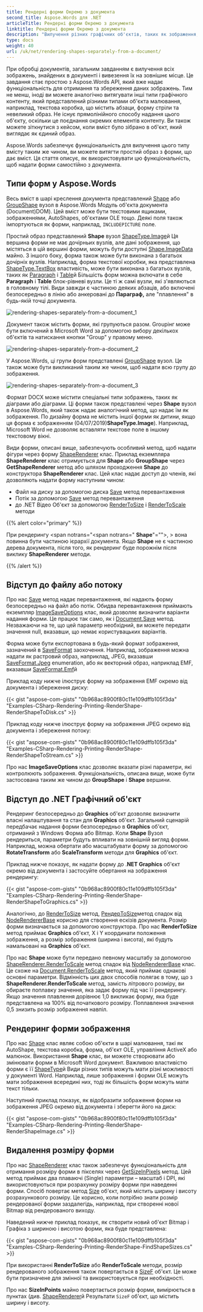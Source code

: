 ```yaml
---
title: Рендерні форми Окремо з документа
second_title: Aspose.Words для .NET
articleTitle: Рендерні форми Окремо з документа
linktitle: Рендерні форми Окремо з документа
description: "Вилучення різних графічних об'єктів, таких як зображення, текстова коробка, що містить абзаци, або стрілкові форми, при обробці документа і експорт їх на зовнішнє місце за допомогою C#й"
type: docs
weight: 40
url: /uk/net/rendering-shapes-separately-from-a-document/
---
```


При обробці документів, загальним завданням є вилучення всіх зображень, знайдених в документі і вивезення їх на зовнішнє місце. Це завдання стає простою з Aspose.Words API, який вже надає функціональність для отримання та збереження даних зображень. Тим не менш, іноді ви можете аналогічно витягувати інші типи графічного контенту, який представлений різними типами об'єкта малювання, наприклад, текстова коробка, що містить абзаци, форму стріли та невеликий образ. Не існує прямолінійного способу надання цього об'єкту, оскільки це поєднання окремих елементів контенту. Ви також можете зіткнутися з кейсом, коли вміст було зібрано в об'єкт, який виглядає як єдиний образ.

Aspose.Words забезпечує функціональність для вилучення цього типу вмісту таким же чином, ви можете витягти простий образ з форми, що дає вміст. Ця стаття описує, як використовувати цю функціональність, щоб надати форми самостійно з документа.

## Типи форм у Aspose.Words

Весь вміст в шарі креслення документа представлений [Shape](https://reference.aspose.com/words/net/aspose.words.drawing/shape/) або [GroupShape](https://reference.aspose.com/words/net/aspose.words.drawing/groupshape/) вузол в Aspose.Words Модуль об'єкта документа (Document)DOM). Цей вміст може бути текстовими ящиками, зображеннями, AutoShapes, об'єктами OLE тощо. Деякі поля також імпортуються як форми, наприклад, `INCLUDEPICTURE` поле.

Простий образ представлений **Shape** вузол [ShapeType.Image](https://reference.aspose.com/words/net/aspose.words.drawing/shapetype/)й Ця вершина форми не має дочірньих вузлів, але дані зображення, що містяться в цій вершині форми, можуть бути доступні [Shape.ImageData](https://reference.aspose.com/words/net/aspose.words.drawing/shape/imagedata/) майно. З іншого боку, форма також може бути виконана з багатьох дочірніх вузлів. Наприклад, форма текстової коробки, яка представлена [ShapeType.TextBox](https://reference.aspose.com/words/net/aspose.words.drawing/shapetype/) властивість, може бути виконана з багатьох вузлів, таких як [Paragraph](https://reference.aspose.com/words/net/aspose.words/paragraph/) і [Table](https://reference.aspose.com/words/net/aspose.words.tables/table/)й Більшість форм можна включати в себе **Paragraph** і **Table** блок-рівневі вузли. Це ті ж самі вузли, які з'являються в головному тілі. Види завжди є частиною деяких абзаців, або включені безпосередньо в лінію або анкеровані до **Параграф,** але "плавлення" в будь-якій точці документа.

![rendering-shapes-separately-from-a-document_1](/words/net/rendering-shapes-separately-from-a-document/rendering-shapes-separately-from-a-document-1.png)

Документ також містить форми, які групуються разом. Groupінг може бути включений в Microsoft Word за допомогою вибору декількох об'єктів та натискання кнопки "Group" у правому меню.

![rendering-shapes-separately-from-a-document_2](/words/net/rendering-shapes-separately-from-a-document/rendering-shapes-separately-from-a-document-2.png)

У Aspose.Words, ці групи форм представлені [GroupShape](https://reference.aspose.com/words/net/aspose.words.drawing/groupshape/) вузол. Це також може бути викликаний таким же чином, щоб надати всю групу до зображення.

![rendering-shapes-separately-from-a-document_3](/words/net/rendering-shapes-separately-from-a-document/rendering-shapes-separately-from-a-document-3.png)

Формат DOCX може містити спеціальні типи зображень, таких як діаграми або діаграми. Ці форми також представлені через **Shape** вузол в Aspose.Words, який також надає аналогічний метод, що надає їм як зображення. По дизайну форма не містить іншої форми як дитини, якщо ця форма є зображенням (04/07/2019)**ShapeType.Image**). Наприклад, Microsoft Word не дозволяє вставляти текстове поле в іншому текстовому вікні.

Види форми, описані вище, забезпечують особливий метод, щоб надати фігури через форму [ShapeRenderer](https://reference.aspose.com/words/net/aspose.words.rendering/shaperenderer/) клас. Приклад екземпляра **ShapeRenderer** клас отримується для **Shape** або **GroupShape** через **GetShapeRenderer** метод або шляхом проходження **Shape** до конструктора **ShapeRenderer** клас. Цей клас надає доступ до членів, які дозволяють надати форму наступним чином:

- Файл на диску за допомогою диска [Save](https://reference.aspose.com/words/net/aspose.words.rendering/noderendererbase/save/) метод перевантаження
- Потік за допомогою [Save](https://reference.aspose.com/words/net/aspose.words.rendering/noderendererbase/save/) метод перевантаження
- до .NET Відео Об'єкт за допомогою [RenderToSize](https://reference.aspose.com/words/net/aspose.words.rendering/noderendererbase/rendertosize/) і [RenderToScale](https://reference.aspose.com/words/net/aspose.words.rendering/noderendererbase/rendertoscale/) методи

{{% alert color="primary" %}}

При рендерингу <span notrans="<span notrans=" **Shape**"=""></span>, > вона повинна бути частиною ієрархії документа. Якщо **Shape** не є частиною дерева документа, після того, як рендеринг буде порожнім після виклику **ShapeRenderer** методи.

{{% /alert %}}

## Відступ до файлу або потоку

Про нас [Save](https://reference.aspose.com/words/net/aspose.words.rendering/noderendererbase/save/) метод надає перевантаження, які надають форму безпосередньо на файл або потік. Обидва перевантаження приймають екземпляр [ImageSaveOptions](https://reference.aspose.com/words/net/aspose.words.saving/imagesaveoptions/) клас, який дозволяє визначити варіанти надання форми. Це працює так само, як і [Document.Save](https://reference.aspose.com/words/net/aspose.words/document/save/#save) метод. Незважаючи на те, що цей параметр необхідний, ви можете передати значення null, вказавши, що немає користувацьких варіантів.

Форма може бути експортована в будь-який формат зображення, зазначений в [SaveFormat](https://reference.aspose.com/words/net/aspose.words/saveformat/) заохочення. Наприклад, зображення можна надати як растровий образ, наприклад, JPEG, вказавши [SaveFormat.Jpeg](https://reference.aspose.com/words/net/aspose.words/saveformat/) enumeration, або як векторний образ, наприклад EMF, вказавши [SaveFormat.Emf](https://reference.aspose.com/words/net/aspose.words/saveformat/)й

Приклад коду нижче ілюструє форму на зображення EMF окремо від документа і збереження диску:

{{< gist "aspose-com-gists" "0b968ac8900f80c11e109dffb105f3da" "Examples-CSharp-Rendering-Printing-RenderShape-RenderShapeToDisk.cs" >}}

Приклад коду нижче ілюструє форму на зображення JPEG окремо від документа і збереження потоку:

{{< gist "aspose-com-gists" "0b968ac8900f80c11e109dffb105f3da" "Examples-CSharp-Rendering-Printing-RenderShape-RenderShapeToStream.cs" >}}

Про нас **ImageSaveOptions** клас дозволяє вказати різні параметри, які контролюють зображення. Функціональність, описана вище, може бути застосована таким же чином до **GroupShape** і **Shape** вершини.

## Відступ до .NET Графічний об'єкт

Рендеринг безпосередньо до **Graphics** об'єкт дозволяє визначити власні налаштування та стан для **Graphics** об'єкт. Загальний сценарій передбачає надання форми безпосередньо в **Graphics** об'єкт, отриманий з Windows Форма або Bitmap. Коли **Shape** Вузол рендериться, параметри будуть впливати на зовнішній вигляд форми. Наприклад, можна обертати або масштабувати форму за допомогою **RotateTransform** або **ScaleTransform** методи для **Graphics** об'єкт.

Приклад нижче показує, як надати форму до .**NET Graphics** об'єкт окремо від документа і застосуйте обертання на зображення рендерингу:

{{< gist "aspose-com-gists" "0b968ac8900f80c11e109dffb105f3da" "Examples-CSharp-Rendering-Printing-RenderShape-RenderShapeToGraphics.cs" >}}

Аналогічно, до [RenderToSize](https://reference.aspose.com/words/net/aspose.words/document/rendertosize/) метод, [РендерToSize](https://reference.aspose.com/words/net/aspose.words.rendering/noderendererbase/rendertosize/)метод спадок від [NodeRendererBase](https://reference.aspose.com/words/net/aspose.words.rendering/noderendererbase/) корисно для створення ескізів документа. Розмір форми визначається за допомогою конструктора. Про нас **RenderToSize** метод приймає **Graphics** об'єкт, X і Y координати положення зображення, а розмір зображення (ширина і висота), які будуть намальовані на **Graphics** об'єкт.

Про нас **Shape** може бути передано певному масштабу за допомогою [ShapeRenderer.RenderToScale](https://reference.aspose.com/words/net/aspose.words.rendering/noderendererbase/rendertoscale/) метод спадок від [NodeRendererBase](https://reference.aspose.com/words/net/aspose.words.rendering/noderendererbase/) клас. Це схоже на [Document.RenderToScale](https://reference.aspose.com/words/net/aspose.words/document/rendertoscale/) метод, який приймає однакові основні параметри. Відмінність цих двох способів полягає в тому, що з **ShapeRenderer.RenderToScale** метод, замість літрового розміру, ви обираєте поплавку значення, яка задає форму під час її рендерингу. Якщо значення плавлення дорівнює 1,0 викликає форму, яка буде представлена на 100% від початкового розміру. Поплавлення значення 0,5 знизить розмір зображення навпіл.

## Рендеринг форми зображення

Про нас [Shape](https://reference.aspose.com/words/net/aspose.words.drawing/shape/) клас являє собою об'єкти в шарі малювання, такі як AutoShape, текстова коробка, форма, об'єкт OLE, управління ActiveX або малюнок. Використання **Shape** клас, ви можете створювати або змінювати форми в Microsoft Word документ. Важливою властивістю форми є її [ShapeType](https://reference.aspose.com/words/net/aspose.words.drawing/shape/base/properties/shapetype)й Види різних типів можуть мати різні можливості у документі Word. Наприклад, лише зображення і форми OLE можуть мати зображення всередині них, тоді як більшість форм можуть мати текст тільки.

Наступний приклад показує, як відобразити зображення форми на зображення JPEG окремо від документа і зберегти його на диск:

{{< gist "aspose-com-gists" "0b968ac8900f80c11e109dffb105f3da" "Examples-CSharp-Rendering-Printing-RenderShape-RenderShapeImage.cs" >}}

## Видалення розміру форми

Про нас [ShapeRenderer](https://reference.aspose.com/words/net/aspose.words.rendering/shaperenderer/) клас також забезпечує функціональність для отримання розміру форми в пікселях через [GetSizeInPixels](https://reference.aspose.com/words/net/aspose.words.rendering/noderendererbase/getsizeinpixels/) метод. Цей метод приймає два плаваючі (Single) параметри – масштаб і DPI, які використовуються при розрахунку розміру форми при наведенні форми. Спосіб повертає метод [Size](https://reference.aspose.com/words/net/aspose.words.rendering/noderendererbase/getsizeinpixels/) об'єкт, який містить ширину і висоту розрахункового розміру. Це корисно, коли потрібно знати розмір рендерованої форми заздалегідь, наприклад, при створенні нової Bitmap від рендерованого виходу.

Наведений нижче приклад показує, як створити новий об'єкт Bitmap і Графіка з шириною і висотою форми, яка буде представлена:

{{< gist "aspose-com-gists" "0b968ac8900f80c11e109dffb105f3da" "Examples-CSharp-Rendering-Printing-RenderShape-FindShapeSizes.cs" >}}

При використанні **RenderToSize** або **RenderToScale** методи, розмір рендерованого зображення також повертається в [SizeF](https://reference.aspose.com/words/net/aspose.words.rendering/noderendererbase/rendertoscale/) об'єкт. Це може бути призначене для змінної та використовується при необхідності.

Про нас **SizeInPoints** майно повертається розмір форми, вимірюється в пунктах (див. [ShapeRenderer](https://reference.aspose.com/words/net/aspose.words.rendering/shaperenderer/)й Результати `SizeF` об'єкт, що містить ширину і висоту.
